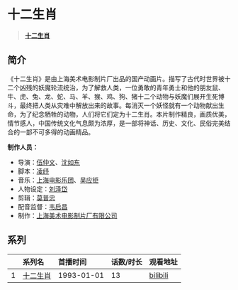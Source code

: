 # 十二生肖


> <u>**[十二生肖](http://bgm.tv/subject/12943)**</u>

## 简介


《十二生肖》是由上海美术电影制片厂出品的国产动画片。描写了古代时世界被十二个凶残的妖魔轮流统治，为了解救人类，一位勇敢的青年勇士和他的朋友鼠、牛、虎、兔、龙、蛇、马、羊、猴、鸡、狗、猪十二个动物与妖魔们展开生死博斗，最终把人类从灾难中解放出来的故事。每消灭一个妖怪就有一个动物献出生命，为了纪念牺牲的动物，人们将它们定为十二生肖。本片制作精良，画质优美，情节感人，中国传统文化气息颇为浓厚，是一部将神话、历史、文化、民俗完美结合的一部不可多得的动画精品。

**制作人员：**
- 导演：[伍仲文](http://bgm.tv/person/65042)、[沈如东](http://bgm.tv/person/65044)
- 脚本：[凌纾](http://bgm.tv/person/22269)
- 音乐：[上海电影乐团](http://bgm.tv/person/38823)、[吴应钜](http://bgm.tv/person/22165)
- 人物设定：[刘泽岱](http://bgm.tv/person/22296)
- 剪辑：[莫普忠](http://bgm.tv/person/40592)
- 配音监督：[韦启昌](http://bgm.tv/person/65055)
- 制作：[上海美术电影制片厂有限公司](http://bgm.tv/person/7499)



## 系列

|     |   系列名   |   首播时间  | 话数/时长  | 观看地址 |
|:---  |:------    |:----      |:---       |:---  |
| 1 |[十二生肖](https://bgm.tv/subject/12943)| 1993-01-01 | 13 | [bilibili](https://www.bilibili.com/video/BV1SB4y1L7d8)  |



